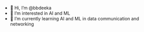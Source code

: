 - 👋 Hi, I’m @bbdeeka
- 👀 I’m interested in AI and ML
- 🌱 I’m currently learning AI and ML in data communication and networking

<!---
bbdeeka/bbdeeka is a ✨ special ✨ repository because its `README.md` (this file) appears on your GitHub profile.
You can click the Preview link to take a look at your changes.
--->
